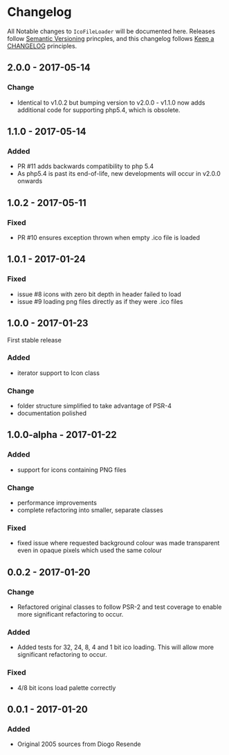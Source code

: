 # Changelog

All Notable changes to `IcoFileLoader` will be documented here. 
Releases follow [Semantic Versioning](http://semver.org/) princples,
and this changelog follows [Keep a CHANGELOG](http://keepachangelog.com/) 
principles.

## 2.0.0 - 2017-05-14

### Change

- Identical to v1.0.2 but bumping version to v2.0.0 - v1.1.0 now adds additional code
  for supporting php5.4, which is obsolete. 

## 1.1.0 - 2017-05-14

### Added
- PR #11 adds backwards compatibility to php 5.4
- As php5.4 is past its end-of-life, new developments will occur in v2.0.0 onwards

## 1.0.2 - 2017-05-11

### Fixed
- PR #10 ensures exception thrown when empty .ico file is loaded

## 1.0.1 - 2017-01-24

### Fixed
- issue #8 icons with zero bit depth in header failed to load
- issue #9 loading png files directly as if they were .ico files


## 1.0.0 - 2017-01-23

First stable release

### Added
- iterator support to Icon class

### Change
- folder structure simplified to take advantage of PSR-4
- documentation polished


## 1.0.0-alpha - 2017-01-22

### Added
- support for icons containing PNG files

### Change
- performance improvements
- complete refactoring into smaller, separate classes

### Fixed
- fixed issue where requested background colour was made transparent 
  even in opaque pixels which used the same colour


## 0.0.2 - 2017-01-20

### Change
- Refactored original classes to follow PSR-2 and test coverage to enable more significant refactoring to occur.


### Added
- Added tests for 32, 24, 8, 4 and 1 bit ico loading. This will allow more significant refactoring to occur.

### Fixed
- 4/8 bit icons load palette correctly


## 0.0.1 - 2017-01-20

### Added
- Original 2005 sources from Diogo Resende
